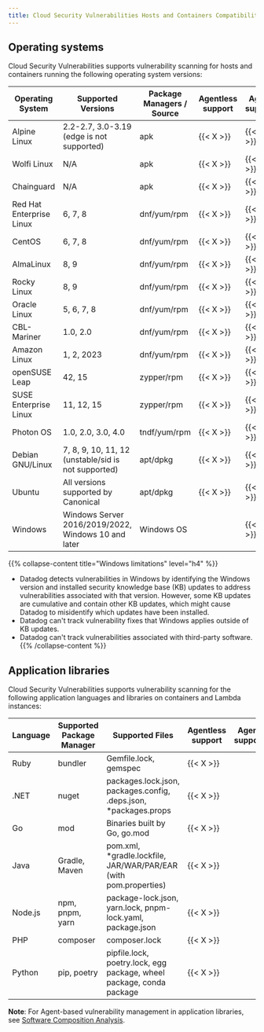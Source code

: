 ```yaml
---
title: Cloud Security Vulnerabilities Hosts and Containers Compatibility
---
```


## Operating systems

Cloud Security Vulnerabilities supports vulnerability scanning for hosts and containers running the following operating system versions:

| Operating System         | Supported Versions                                  | Package Managers / Source | Agentless support | Agent support     |
|--------------------------|-----------------------------------------------------|---------------------------|-------------------|-------------------|
| Alpine Linux             | 2.2-2.7, 3.0-3.19 (edge is not supported)           | apk                       | {{< X >}}         | {{< X >}}         |
| Wolfi Linux              | N/A                                                 | apk                       | {{< X >}}         | {{< X >}}         |
| Chainguard               | N/A                                                 | apk                       | {{< X >}}         | {{< X >}}         |
| Red Hat Enterprise Linux | 6, 7, 8                                             | dnf/yum/rpm               | {{< X >}}         | {{< X >}}         |
| CentOS                   | 6, 7, 8                                             | dnf/yum/rpm               | {{< X >}}         | {{< X >}}         |
| AlmaLinux                | 8, 9                                                | dnf/yum/rpm               | {{< X >}}         | {{< X >}}         |
| Rocky Linux              | 8, 9                                                | dnf/yum/rpm               | {{< X >}}         | {{< X >}}         |
| Oracle Linux             | 5, 6, 7, 8                                          | dnf/yum/rpm               | {{< X >}}         | {{< X >}}         |
| CBL-Mariner              | 1.0, 2.0                                            | dnf/yum/rpm               | {{< X >}}         | {{< X >}}         |
| Amazon Linux             | 1, 2, 2023                                          | dnf/yum/rpm               | {{< X >}}         | {{< X >}}         |
| openSUSE Leap            | 42, 15                                              | zypper/rpm                | {{< X >}}         | {{< X >}}         |
| SUSE Enterprise Linux    | 11, 12, 15                                          | zypper/rpm                | {{< X >}}         | {{< X >}}         |
| Photon OS                | 1.0, 2.0, 3.0, 4.0                                  | tndf/yum/rpm              | {{< X >}}         | {{< X >}}         |
| Debian GNU/Linux         | 7, 8, 9, 10, 11, 12 (unstable/sid is not supported) | apt/dpkg                  | {{< X >}}         | {{< X >}}         |
| Ubuntu                   | All versions supported by Canonical                 | apt/dpkg                  | {{< X >}}         | {{< X >}}         |
| Windows                  | Windows Server 2016/2019/2022, Windows 10 and later | Windows OS                |                   | {{< X >}}         |

{{% collapse-content title="Windows limitations" level="h4" %}}
- Datadog detects vulnerabilities in Windows by identifying the Windows version and installed security knowledge base (KB) updates to address vulnerabilities associated with that version. However, some KB updates are cumulative and contain other KB updates, which might cause Datadog to misidentify which updates have been installed.
- Datadog can't track vulnerability fixes that Windows applies outside of KB updates.
- Datadog can't track vulnerabilities associated with third-party software.
{{% /collapse-content %}} 

## Application libraries

Cloud Security Vulnerabilities supports vulnerability scanning for the following application languages and libraries on containers and Lambda instances:

| Language | Supported Package Manager | Supported Files                                                      | Agentless support | Agent support     |
|----------|---------------------------|----------------------------------------------------------------------|-------------------|-------------------|
| Ruby     | bundler                   | Gemfile.lock, gemspec                                                | {{< X >}}         |                   |
| .NET     | nuget                     | packages.lock.json, packages.config, .deps.json, *packages.props     | {{< X >}}         |                   |
| Go       | mod                       | Binaries built by Go, go.mod                                         | {{< X >}}         |                   |
| Java     | Gradle, Maven             | pom.xml, *gradle.lockfile, JAR/WAR/PAR/EAR (with pom.properties)     | {{< X >}}         |                   |
| Node.js  | npm, pnpm, yarn           | package-lock.json, yarn.lock, pnpm-lock.yaml, package.json           | {{< X >}}         |                   |
| PHP      | composer                  | composer.lock                                                        | {{< X >}}         |                   |
| Python   | pip, poetry               | pipfile.lock, poetry.lock, egg package, wheel package, conda package | {{< X >}}         |                   |

**Note**: For Agent-based vulnerability management in application libraries, see [Software Composition Analysis][1].


[1]: /security/code_security/software_composition_analysis/
